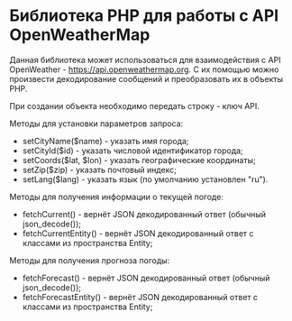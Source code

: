 # Библиотека PHP для работы с API OpenWeatherMap

Данная библиотека может использоваться для взаимодействия с API OpenWeather - <https://api.openweathermap.org>. С их помощью можно произвести декодирование сообщений и преобразовать их в объекты PHP.

При создании объекта необходимо передать строку - ключ API.

Методы для установки параметров запроса:

* setCityName($name) - указать имя города;
* setCityId($id) - указать числовой идентификатор города;
* setCoords($lat, $lon) - указать географические координаты;
* setZip($zip) - указать почтовый индекс;
* setLang($lang) - указать язык (по умолчанию установлен "ru").

Методы для получения информации о текущей погоде:

* fetchCurrent() - вернёт JSON декодированный ответ (обычный json_decode());
* fetchCurrentEntity() - вернёт JSON декодированный ответ с классами из пространства Entity;

Методы для получения прогноза погоды:

* fetchForecast() - вернёт JSON декодированный ответ (обычный json_decode());
* fetchForecastEntity() - вернёт JSON декодированный ответ с классами из пространства  Entity;
